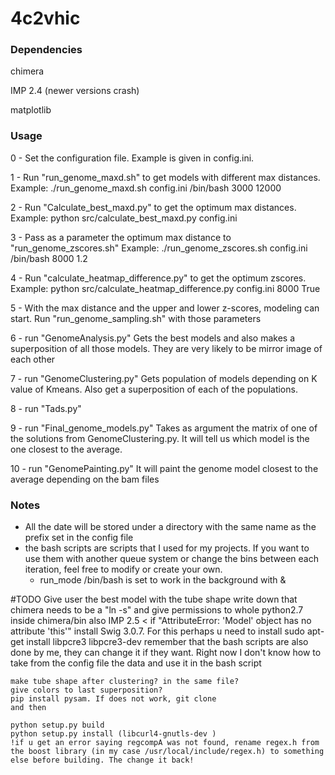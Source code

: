 # 4c2vhic

### Dependencies
chimera

IMP 2.4 (newer versions crash)

matplotlib




### Usage
0 - Set the configuration file. Example is given in config.ini.

1 - Run "run_genome_maxd.sh" to get models with different max distances.
    Example: ./run_genome_maxd.sh config.ini /bin/bash 3000 12000

2 - Run "Calculate_best_maxd.py" to get the optimum max distances.
    Example: python src/calculate_best_maxd.py config.ini

3 - Pass as a parameter the optimum max distance to "run_genome_zscores.sh"
    Example: ./run_genome_zscores.sh config.ini /bin/bash 8000 1.2

4 - Run "calculate_heatmap_difference.py" to get the optimum zscores.
    Example: python src/calculate_heatmap_difference.py config.ini 8000 True

5 - With the max distance and the upper and lower z-scores, modeling can start. Run "run_genome_sampling.sh" with those parameters

6 - run "GenomeAnalysis.py"
    Gets the best models and also makes a superposition of all those models. They are very likely to be mirror image of each other

7 - run "GenomeClustering.py"
    Gets population of models depending on K value of Kmeans. Also get a superposition of each of the populations.

8 - run "Tads.py"

9 - run "Final_genome_models.py"
    Takes as argument the matrix of one of the solutions from GenomeClustering.py. It will tell us which model is the one closest to the average.

10 - run "GenomePainting.py"
    It will paint the genome model closest to the average depending on the bam files

### Notes
- All the date will be stored under a directory with the same name as the prefix set in the config file
- the bash scripts are scripts that I used for my projects. If you want to use them with another queue system or change the bins between each iteration, feel free to modify or create your own.
    * run_mode /bin/bash is set to work in the background with &


#TODO
    Give user the best model with the tube shape
    write down that chimera needs to be a "ln -s" and give permissions to whole python2.7 inside chimera/bin also
    IMP 2.5 <
    if "AttributeError: 'Model' object has no attribute 'this'"
    install Swig 3.0.7. For this perhaps u need to install sudo apt-get install libpcre3 libpcre3-dev
    remember that the bash scripts are also done by me, they can change it if they want. Right now I don't know how to take from the config file the data and use it in the bash script

    make tube shape after clustering? in the same file?
    give colors to last superposition?
    pip install pysam. If does not work, git clone 
    and then 

    python setup.py build
    python setup.py install (libcurl4-gnutls-dev )
    !if u get an error saying regcompA was not found, rename regex.h from the boost library (in my case /usr/local/include/regex.h) to something else before building. The change it back!
